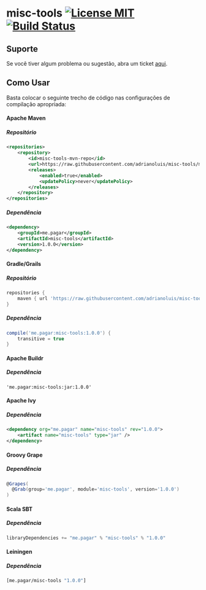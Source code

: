 misc-tools [![License MIT](https://img.shields.io/badge/license-MIT-blue.svg)](LICENSE) [![Build Status](https://travis-ci.com/adrianoluis/misc-tools.png?branch=master)](https://travis-ci.com/adrianoluis/misc-tools)
============

## Suporte
Se você tiver algum problema ou sugestão, abra um ticket [aqui](https://github.com/adrianoluis/misc-tools/issues).

## Como Usar

Basta colocar o seguinte trecho de código nas configurações de compilação apropriada:

#### Apache Maven

##### Repositório
```xml
<repositories>
    <repository>
        <id>misc-tools-mvn-repo</id>
        <url>https://raw.githubusercontent.com/adrianoluis/misc-tools/mvn-repo/</url>
        <releases>
            <enabled>true</enabled>
            <updatePolicy>never</updatePolicy>
        </releases>
    </repository>
</repositories>
```

##### Dependência
```xml
<dependency>
    <groupId>me.pagar</groupId>
    <artifactId>misc-tools</artifactId>
    <version>1.0.0</version>
</dependency>
```

#### Gradle/Grails

##### Repositório
```groovy
repositories {
    maven { url 'https://raw.githubusercontent.com/adrianoluis/misc-tools/mvn-repo' }
}
```

##### Dependência
```groovy
compile('me.pagar:misc-tools:1.0.0') {
    transitive = true
}
```

#### Apache Buildr

##### Dependência
```
'me.pagar:misc-tools:jar:1.0.0'
```

#### Apache Ivy

##### Dependência
```xml
<dependency org="me.pagar" name="misc-tools" rev="1.0.0">
    <artifact name="misc-tools" type="jar" />
</dependency>
```

#### Groovy Grape

##### Dependência
```groovy
@Grapes(
  @Grab(group='me.pagar', module='misc-tools', version='1.0.0')
)
```

#### Scala SBT

##### Dependência
```scala
libraryDependencies += "me.pagar" % "misc-tools" % "1.0.0"
```

#### Leiningen

##### Dependência
```clojure
[me.pagar/misc-tools "1.0.0"]
```
